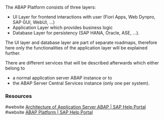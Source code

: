 The ABAP Platform consists of three layers:
- UI Layer for frontend interactions with user (Fiori Apps, Web Dynpro, SAP GUI, WebUI, ...)
- Application Layer which provides business logic 
- Database Layer for persistency (SAP HANA, Oracle, ASE, ...).

The UI layer and database layer are part of separate roadmaps, therefore here only the functionalities of the application layer will be explained further.

There are different services that will be described afterwards which either belong to 
- a normal application server ABAP instance or to 
- the ABAP Server Central Services instance (only one per system).
### Resources
#website [Architecture of Application Server ABAP | SAP Help Portal](https://help.sap.com/docs/ABAP_PLATFORM_NEW/7bbf03267f654b5cb06a8bf78f61fca1/f9e2350eca7f4a109eb0a7bc63135e27.html?locale=en-US)
#website [ABAP Platform | SAP Help Portal](https://help.sap.com/docs/ABAP_PLATFORM_NEW/b5670aaaa2364a29935f40b16499972d/48ba073157b85295e10000000a42189b.html?locale=en-US)
